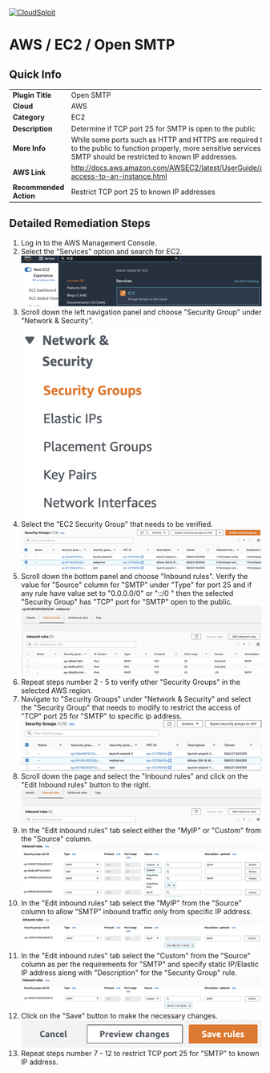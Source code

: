 [![CloudSploit](https://cloudsploit.com/img/logo-new-big-text-100.png "CloudSploit")](https://cloudsploit.com)

# AWS / EC2 / Open SMTP

## Quick Info

| | |
|-|-|
| **Plugin Title** | Open SMTP |
| **Cloud** | AWS |
| **Category** | EC2 |
| **Description** | Determine if TCP port 25 for SMTP is open to the public |
| **More Info** | While some ports such as HTTP and HTTPS are required to be open to the public to function properly, more sensitive services such as SMTP should be restricted to known IP addresses. |
| **AWS Link** | http://docs.aws.amazon.com/AWSEC2/latest/UserGuide/authorizing-access-to-an-instance.html |
| **Recommended Action** | Restrict TCP port 25 to known IP addresses |

## Detailed Remediation Steps
1. Log in to the AWS Management Console.
2. Select the "Services" option and search for EC2. </br> <img src="/resources/aws/ec2/open-smtp/step2.png"/>
3. Scroll down the left navigation panel and choose "Security Group" under "Network & Security".</br> <img src="/resources/aws/ec2/open-smtp/step3.png"/>
4. Select the "EC2 Security Group" that needs to be verified. </br> <img src="/resources/aws/ec2/open-smtp/step4.png"/>
5. Scroll down the bottom panel and choose "Inbound rules". Verify the value for "Source" column for "SMTP" under "Type" for port 25 and if any rule have value set to "0.0.0.0/0" or "::/0 " then the selected "Security Group" has "TCP" port for "SMTP" open to the public.</br> <img src="/resources/aws/ec2/open-smtp/step5.png"/>
6. Repeat steps number 2 - 5 to verify other "Security Groups" in the selected AWS region.</br> 
7. Navigate to "Security Groups" under "Network & Security" and select the "Security Group" that needs to modify to restrict the access of "TCP" port 25 for "SMTP"  to specific ip address. </br> <img src="/resources/aws/ec2/open-smtp/step7.png"/>
8. Scroll down the page and select the "Inbound rules" and click on the "Edit Inbound rules" button to the right. </br> <img src="/resources/aws/ec2/open-smtp/step8.png"/>
9. In the "Edit inbound rules" tab select either the "MyIP" or "Custom" from the "Source" column.</br> <img src="/resources/aws/ec2/open-smtp/step9.png"/>
10. In the "Edit inbound rules" tab select the "MyIP" from the "Source" column to allow "SMTP" inbound traffic only from specific IP address.</br> <img src="/resources/aws/ec2/open-smtp/step10.png"/>
11. In the "Edit inbound rules" tab select the "Custom" from the "Source" column as per the requirements for "SMTP" and specify static IP/Elastic IP address along with "Description" for the "Security Group" rule. </br> <img src="/resources/aws/ec2/open-smtp/step11.png"/>
12. Click on the "Save" button to make the necessary changes. </br> <img src="/resources/aws/ec2/open-smtp/step12.png"/>
13. Repeat steps number 7 - 12 to restrict TCP port 25 for "SMTP" to known IP address.</br>
